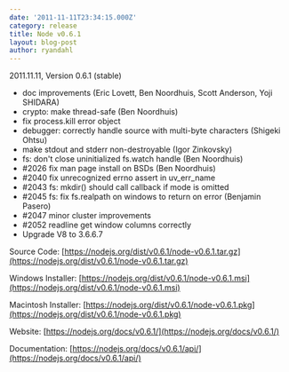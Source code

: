 ```yaml
---
date: '2011-11-11T23:34:15.000Z'
category: release
title: Node v0.6.1
layout: blog-post
author: ryandahl
---
```


2011.11.11, Version 0.6.1 (stable)

- doc improvements (Eric Lovett, Ben Noordhuis, Scott Anderson, Yoji SHIDARA)
- crypto: make thread-safe (Ben Noordhuis)
- fix process.kill error object
- debugger: correctly handle source with multi-byte characters (Shigeki Ohtsu)
- make stdout and stderr non-destroyable (Igor Zinkovsky)
- fs: don't close uninitialized fs.watch handle (Ben Noordhuis)
- #2026 fix man page install on BSDs (Ben Noordhuis)
- #2040 fix unrecognized errno assert in uv_err_name
- #2043 fs: mkdir() should call callback if mode is omitted
- #2045 fs: fix fs.realpath on windows to return on error (Benjamin Pasero)
- #2047 minor cluster improvements
- #2052 readline get window columns correctly
- Upgrade V8 to 3.6.6.7

Source Code: [https://nodejs.org/dist/v0.6.1/node-v0.6.1.tar.gz](https://nodejs.org/dist/v0.6.1/node-v0.6.1.tar.gz)

Windows Installer: [https://nodejs.org/dist/v0.6.1/node-v0.6.1.msi](https://nodejs.org/dist/v0.6.1/node-v0.6.1.msi)

Macintosh Installer: [https://nodejs.org/dist/v0.6.1/node-v0.6.1.pkg](https://nodejs.org/dist/v0.6.1/node-v0.6.1.pkg)

Website: [https://nodejs.org/docs/v0.6.1/](https://nodejs.org/docs/v0.6.1/)

Documentation: [https://nodejs.org/docs/v0.6.1/api/](https://nodejs.org/docs/v0.6.1/api/)
